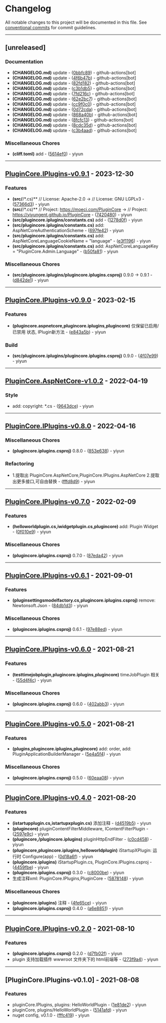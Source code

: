 # Changelog

All notable changes to this project will be documented in this file. See [conventional commits](https://www.conventionalcommits.org/) for commit guidelines.

---
## [unreleased]

### Documentation

- **(CHANGELOG.md)** update - ([0bbfc89](https://github.com/yiyungent/PluginCore/commit/0bbfc8955b7f6338db2125c78ec250e9eeeadcce)) - github-actions[bot]
- **(CHANGELOG.md)** update - ([4f6b47b](https://github.com/yiyungent/PluginCore/commit/4f6b47b3f86bfce4a8f660166837a7322c568d78)) - github-actions[bot]
- **(CHANGELOG.md)** update - ([82fd182](https://github.com/yiyungent/PluginCore/commit/82fd182007362e8877c03ae2e1a496ed762825ae)) - github-actions[bot]
- **(CHANGELOG.md)** update - ([c3b1db5](https://github.com/yiyungent/PluginCore/commit/c3b1db5b918b6342d5a730ce2eac7552d39e3715)) - github-actions[bot]
- **(CHANGELOG.md)** update - ([7fd216c](https://github.com/yiyungent/PluginCore/commit/7fd216cde264fb9f0481db81117ece8fe374d5ab)) - github-actions[bot]
- **(CHANGELOG.md)** update - ([62e2bc7](https://github.com/yiyungent/PluginCore/commit/62e2bc766ce85f51459ae18c29c3bfef5c7ee64f)) - github-actions[bot]
- **(CHANGELOG.md)** update - ([cc9f0c0](https://github.com/yiyungent/PluginCore/commit/cc9f0c01cf176eae07c24ee1cfc9fa96778be614)) - github-actions[bot]
- **(CHANGELOG.md)** update - ([0d72cda](https://github.com/yiyungent/PluginCore/commit/0d72cdae09f22c50b2a64a4e14ae3bf16e2fdfc8)) - github-actions[bot]
- **(CHANGELOG.md)** update - ([868a40b](https://github.com/yiyungent/PluginCore/commit/868a40b1b79ab35967fdf46d34a6c6c8f2a33ba1)) - github-actions[bot]
- **(CHANGELOG.md)** update - ([8fcfc13](https://github.com/yiyungent/PluginCore/commit/8fcfc13f80d00b12989cc4981a26d36f3baaccef)) - github-actions[bot]
- **(CHANGELOG.md)** update - ([8cdc35d](https://github.com/yiyungent/PluginCore/commit/8cdc35dcfa3029cbbde84dcc481a301c38e1a152)) - github-actions[bot]
- **(CHANGELOG.md)** update - ([c3b4aad](https://github.com/yiyungent/PluginCore/commit/c3b4aad1e1ea934687efb7ae48d522bec627ff08)) - github-actions[bot]

### Miscellaneous Chores

- **(cliff.toml)** add - ([5614ef0](https://github.com/yiyungent/PluginCore/commit/5614ef024d644349095e19a0016bb23d989b0c90)) - yiyun

---
## [PluginCore.IPlugins-v0.9.1](https://github.com/yiyungent/PluginCore/compare/PluginCore.IPlugins-v0.9.0..PluginCore.IPlugins-v0.9.1) - 2023-12-30

### Features

- **(src/**/*.cs)** //  License: Apache-2.0 -> //  License: GNU LGPLv3 - ([57366d3](https://github.com/yiyungent/PluginCore/commit/57366d3e2afdb8e20e94851aa8a09f1ee61b6d7e)) - yiyun
- **(src/**/*.cs)** //  Project: https://moeci.com/PluginCore -> //  Project: https://yiyungent.github.io/PluginCore - ([7420480](https://github.com/yiyungent/PluginCore/commit/742048065978c1b8597fab3d52f011db4247fbda)) - yiyun
- **(src/plugincore.iplugins/constants.cs)** add - ([1278d0f](https://github.com/yiyungent/PluginCore/commit/1278d0f4acaa201869e0eb014156e14c6575cd00)) - yiyun
- **(src/plugincore.iplugins/constants.cs)** add: AspNetCoreAuthenticationScheme - ([697fe42](https://github.com/yiyungent/PluginCore/commit/697fe422408eec364075689c60aa9771113e1bd2)) - yiyun
- **(src/plugincore.iplugins/constants.cs)** add: AspNetCoreLanguageCookieName = "language" - ([e3f1196](https://github.com/yiyungent/PluginCore/commit/e3f119655739a510a6804101c4e5d7067719ff86)) - yiyun
- **(src/plugincore.iplugins/constants.cs)** add: AspNetCoreLanguageKey = "PluginCore.Admin.Language" - ([b50fa81](https://github.com/yiyungent/PluginCore/commit/b50fa81fb9efa87ae8048ab1925d3f79ec7c869c)) - yiyun

### Miscellaneous Chores

- **(src/plugincore.iplugins/plugincore.iplugins.csproj)** 0.9.0 -> 0.9.1 - ([d842de1](https://github.com/yiyungent/PluginCore/commit/d842de15552e19f7ba8f75e5ef89c68713ef31a5)) - yiyun

---
## [PluginCore.IPlugins-v0.9.0](https://github.com/yiyungent/PluginCore/compare/PluginCore.AspNetCore-v1.0.2..PluginCore.IPlugins-v0.9.0) - 2023-02-15

### Features

- **(plugincore.aspnetcore,plugincore.iplugins,plugincore)** 仅保留已启用/已禁用 状态, IPlugin新方法 - ([e843a5b](https://github.com/yiyungent/PluginCore/commit/e843a5ba9fad4e88290c09bb3282b730c44c5a06)) - yiyun

### Build

- **(src/plugincore.iplugins/plugincore.iplugins.csproj)** <Version>0.9.0</Version> - ([4f07e99](https://github.com/yiyungent/PluginCore/commit/4f07e99d176421853e276c2a83e84433592f5112)) - yiyun

---
## [PluginCore.AspNetCore-v1.0.2](https://github.com/yiyungent/PluginCore/compare/PluginCore.IPlugins-v0.8.0..PluginCore.AspNetCore-v1.0.2) - 2022-04-19

### Style

- add: copyright: *.cs - ([9643dce](https://github.com/yiyungent/PluginCore/commit/9643dce112861a440d63306cb555accbed3d5111)) - yiyun

---
## [PluginCore.IPlugins-v0.8.0](https://github.com/yiyungent/PluginCore/compare/PluginCore.IPlugins-v0.7.0..PluginCore.IPlugins-v0.8.0) - 2022-04-16

### Miscellaneous Chores

- **(plugincore.iplugins.csproj)** <Version>0.8.0</Version> - ([853e638](https://github.com/yiyungent/PluginCore/commit/853e63850940aeecc0492bb12da54c548321e408)) - yiyun

### Refactoring

- 1.提取出 PluginCore.AspNetCore,PluginCore.IPlugins.AspNetCore 2.提取出更多接口,可自由替换 - ([fffd8d9](https://github.com/yiyungent/PluginCore/commit/fffd8d91c23fd6e4a4d09cbf91975beb3cf7acf0)) - yiyun

---
## [PluginCore.IPlugins-v0.7.0](https://github.com/yiyungent/PluginCore/compare/PluginCore.IPlugins-v0.6.1..PluginCore.IPlugins-v0.7.0) - 2022-02-09

### Features

- **(helloworldplugin.cs,iwidgetplugin.cs,plugincore)** add: Plugin Widget - ([0f010e9](https://github.com/yiyungent/PluginCore/commit/0f010e9cb9b11c4ccda51c40656dc5fd82a16a01)) - yiyun

### Miscellaneous Chores

- **(plugincore.iplugins.csproj)** 0.7.0 - ([87eda42](https://github.com/yiyungent/PluginCore/commit/87eda427bae83181559de92abaa8241f6e94199a)) - yiyun

---
## [PluginCore.IPlugins-v0.6.1](https://github.com/yiyungent/PluginCore/compare/PluginCore.IPlugins-v0.6.0..PluginCore.IPlugins-v0.6.1) - 2021-09-01

### Features

- **(pluginsettingsmodelfactory.cs,plugincore.iplugins.csproj)** remove: Newtonsoft.Json - ([84db1d3](https://github.com/yiyungent/PluginCore/commit/84db1d3f2bf9bae71320883b4c92f7e0f565bf15)) - yiyun

### Miscellaneous Chores

- **(plugincore.iplugins.csproj)** 0.6.1 - ([97e88ed](https://github.com/yiyungent/PluginCore/commit/97e88edeacd7b2526f5899db67d66165eb3f4dc9)) - yiyun

---
## [PluginCore.IPlugins-v0.6.0](https://github.com/yiyungent/PluginCore/compare/PluginCore.IPlugins-v0.5.0..PluginCore.IPlugins-v0.6.0) - 2021-08-21

### Features

- **(testtimejobplugin,plugincore.iplugins,plugincore)** timeJobPlugin 相关 - ([55d4f4c](https://github.com/yiyungent/PluginCore/commit/55d4f4ca7ddd9738216b9434ad1c30ef75f06471)) - yiyun

### Miscellaneous Chores

- **(plugincore.iplugins.csproj)** 0.6.0 - ([402abb3](https://github.com/yiyungent/PluginCore/commit/402abb38d25c8677b671e8e4ac3aa3f08fb33f51)) - yiyun

---
## [PluginCore.IPlugins-v0.5.0](https://github.com/yiyungent/PluginCore/compare/PluginCore.IPlugins-v0.4.0..PluginCore.IPlugins-v0.5.0) - 2021-08-21

### Features

- **(plugins,plugincore.iplugins,plugincore)** add: order, add: PluginApplicationBuilderManager - ([5e4a5f4](https://github.com/yiyungent/PluginCore/commit/5e4a5f46a4eb3aaca5d978fc1e695d0849e11e5c)) - yiyun

### Miscellaneous Chores

- **(plugincore.iplugins.csproj)** 0.5.0 - ([60eaa08](https://github.com/yiyungent/PluginCore/commit/60eaa08c68e46668d9a6d83b2b7664c6843fadd3)) - yiyun

---
## [PluginCore.IPlugins-v0.4.0](https://github.com/yiyungent/PluginCore/compare/PluginCore.IPlugins-v0.2.0..PluginCore.IPlugins-v0.4.0) - 2021-08-20

### Features

- **(istartupplugin.cs,istartupxplugin.cs)** 添加注释 - ([d4519b5](https://github.com/yiyungent/PluginCore/commit/d4519b54e9df931c6e75d9ca59742edc5f3185ac)) - yiyun
- **(plugincore)** pluginContentFilterMiddleware, IContentFilterPlugin - ([2597e9c](https://github.com/yiyungent/PluginCore/commit/2597e9c054bde134f9f250071347990be59e8d37)) - yiyun
- **(plugincore,/plugincore.iplugins)** pluginHttpEndFilter - ([c0cd458](https://github.com/yiyungent/PluginCore/commit/c0cd4581df72cdb9f4f678a531e7f04980c9695d)) - yiyun
- **(plugincore,plugincore.iplugins,helloworldplugin)** iStartupXPlugin: 运行时 Configure(app) - ([0d18a6f](https://github.com/yiyungent/PluginCore/commit/0d18a6f9949faa1e92f1d20da35689e8e153bac1)) - yiyun
- **(plugincore.iplugins)** iStartupPlugin.cs, PluginCore.IPlugins.csproj - ([4459fbe](https://github.com/yiyungent/PluginCore/commit/4459fbe5e2cbe369519b7010a7b7d6d4600738cf)) - yiyun
- **(plugincore.iplugins.csproj)** 0.3.0 - ([c8000be](https://github.com/yiyungent/PluginCore/commit/c8000bec4800826afa5db37edfb095a945231591)) - yiyun
- 生成注释xml: PluginCore.IPlugins,PluginCore - ([5878148](https://github.com/yiyungent/PluginCore/commit/5878148244344f412e75fe9446824dd99ca2de47)) - yiyun

### Miscellaneous Chores

- **(plugincore.iplugins)** 注释 - ([4fe65ce](https://github.com/yiyungent/PluginCore/commit/4fe65ce4e731e1a67d35f2c202239f062fe45adc)) - yiyun
- **(plugincore.iplugins.csproj)** 0.4.0 - ([a6e8851](https://github.com/yiyungent/PluginCore/commit/a6e8851b75dabb8ca68d8e14124a1332e7c13ad7)) - yiyun

---
## [PluginCore.IPlugins-v0.2.0](https://github.com/yiyungent/PluginCore/compare/PluginCore.IPlugins-v0.1.0..PluginCore.IPlugins-v0.2.0) - 2021-08-10

### Features

- **(plugincore.iplugins.csproj)** 0.2.0 - ([d7fb02f](https://github.com/yiyungent/PluginCore/commit/d7fb02fe481e1b2d20a7f7b34f0fa50e95240059)) - yiyun
- plugin 支持加载插件 wwwroot 文件夹下的 html前端等 - ([273f9a4](https://github.com/yiyungent/PluginCore/commit/273f9a44c8727675f60d364fcf59a373958b3575)) - yiyun

---
## [PluginCore.IPlugins-v0.1.0] - 2021-08-08

### Features

- pluginCore.IPlugins, plugins: HelloWorldPlugin - ([1e81de2](https://github.com/yiyungent/PluginCore/commit/1e81de2107394f527a94ec5d4c2ae6853d2d5526)) - yiyun
- pluginCore, plugins/HelloWorldPlugin - ([5141afd](https://github.com/yiyungent/PluginCore/commit/5141afded8feba94af581d6132fccb87aafa516c)) - yiyun
- nuget config, v0.1.0 - ([fffc419](https://github.com/yiyungent/PluginCore/commit/fffc419480481b632340eb4e42a0b608c5fff144)) - yiyun

<!-- generated by git-cliff -->
